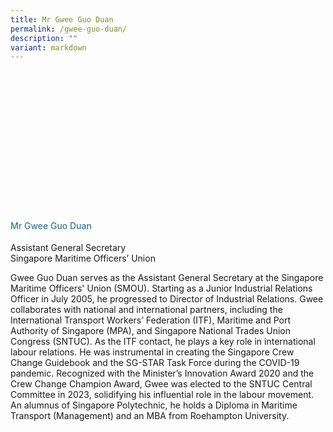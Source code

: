 ```yaml
---
title: Mr Gwee Guo Duan
permalink: /gwee-guo-duan/
description: ""
variant: markdown
---
```

<div class="row">
<div class="col is-3">
	<div class="speaker-image-wrapper" style="background-image: url(/images/Speakers/2024/Speaker_-_Mr._Gwee_Guo_Duan.png)"></div>
</div>
<div class="col is-9 speaker-details">
<h4>Mr           Gwee Guo Duan </h4>
<p>          Assistant General Secretary <br>          Singapore Maritime Officers’ Union <br>
</p>
<p>          Gwee Guo Duan serves as the Assistant General Secretary at the Singapore Maritime Officers' Union (SMOU). Starting as a Junior Industrial Relations Officer in July 2005, he progressed to Director of Industrial Relations. Gwee collaborates with national and international partners, including the International Transport Workers’ Federation (ITF), Maritime and Port Authority of Singapore (MPA), and Singapore National Trades Union Congress (SNTUC). As the ITF contact, he plays a key role in international labour relations. He was instrumental in creating the Singapore Crew Change Guidebook and the SG-STAR Task Force during the COVID-19 pandemic. Recognized with the Minister’s Innovation Award 2020 and the Crew Change Champion Award, Gwee was elected to the SNTUC Central Committee in 2023, solidifying his influential role in the labour movement. An alumnus of Singapore Polytechnic, he holds a Diploma in Maritime Transport (Management) and an MBA from Roehampton University.</p>
</div>
</div>
		
		
		
		
		
<style type="text/css"> 
	.speaker-image-wrapper{
    height: 220px;
    width: 220px;
    background-position: center center;
    background-size: cover;
    border-radius: 50%;
    background-repeat: no-repeat;
    margin: 0 auto;
  }
	  .image-adjust{
		object-fit: cover;
		height: 220px;
		width: 100%;
		border-radius:50%;
		object-position: top center;
	}
    .is-left{
      text-align: left;
    }
    h4{
      font-weight: 500; 
      color: #337B9A !important;
    }
     .speaker-details p { text-align: justified; }
  </style>
